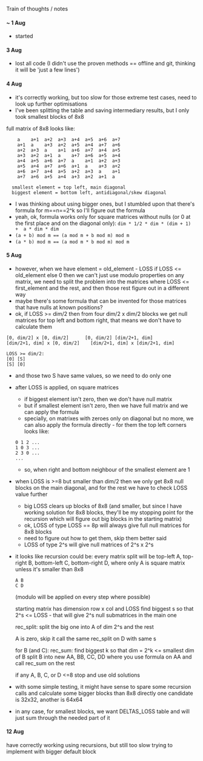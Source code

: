 Train of thoughts / notes

#### ~ 1 Aug
- started

#### 3 Aug
- lost all code (I didn't use the proven methods == offline and git, thinking it will be 'just a few lines')

#### 4 Aug
- it's correctly working, but too slow for those extreme test cases, need to look up further optimisations
- I've been splitting the table and saving intermediary results, but I only took smallest blocks of 8x8

full matrix of 8x8 looks like:
```
    a    a+1  a+2  a+3  a+4  a+5  a+6  a+7
    a+1  a    a+3  a+2  a+5  a+4  a+7  a+6
    a+2  a+3  a    a+1  a+6  a+7  a+4  a+5
    a+3  a+2  a+1  a    a+7  a+6  a+5  a+4
    a+4  a+5  a+6  a+7  a    a+1  a+2  a+3
    a+5  a+4  a+7  a+6  a+1  a    a+3  a+2
    a+6  a+7  a+4  a+5  a+2  a+3  a    a+1
    a+7  a+6  a+5  a+4  a+3  a+2  a+1  a

  smallest element = top left, main diagonal
  biggest element = bottom left, antidiagonal/skew diagonal
```
- I was thinking about using bigger ones, but I stumbled upon that there's formula for m==n==2^k so I'll figure out the formula
- yeah, ok, formula works only for square matrices without nulls (or 0 at the first place and on the diagonal only):  ```dim * 1/2 * dim * (dim + 1)   +  a * dim * dim```
- ```(a + b) mod m == (a mod m + b mod m) mod m```
- ```(a * b) mod m == (a mod m * b mod m) mod m```

#### 5 Aug
- however, when we have element = old_element - LOSS if LOSS <= old_element else 0 then we can't just use modulo properties on any matrix, we need to split the problem into the matrices where LOSS <= first_element and the rest, and then those rest figure out in a different way
- maybe there's some formula that can be invented for those matrices that have nulls at known positions?
- ok, if LOSS >= dim/2 then from four dim/2 x dim/2 blocks we get null matrices for top left and bottom right, that means we don't have to calculate them
```
[0, dim/2] x [0, dim/2]      [0, dim/2] [dim/2+1, dim]
[dim/2+1, dim] x [0, dim/2]    [dim/2+1, dim] x [dim/2+1, dim]

LOSS >= dim/2:
[0] [S]
[S] [0]
```
- and those two S have same values, so we need to do only one
- after LOSS is applied, on square matrices
  - if biggest element isn't zero, then we don't have null matrix
  - but if smallest element isn't zero, then we have full matrix and we can apply the formula
  - specially, on matrixes with zeroes only on diagonal but no more, we can also apply the formula directly - for them the top left corners looks like:
  ```
  0 1 2 ...
  1 0 3 ...
  2 3 0 ...
  ...
  ```
    - so, when right and bottom neighbour of the smallest element are 1
- when LOSS is >=8 but smaller than dim/2 then we only get 8x8 null blocks on  the main diagonal, and for the rest we have to check LOSS value further
  - big LOSS clears up blocks of 8x8 (and smaller, but since I have working solution for 8x8 blocks, they'll be my stopping point for the recursion which will figure out big blocks in the starting matrix)
  - ok, LOSS of type LOSS == 8p will always give full null matrices for 8x8 blocks
  - need to figure out how to get them, skip them better said
  - LOSS of type 2^s will give null matrices of 2^s x 2^s

- it looks like recursion could be:
  every matrix split will be top-left A, top-right B, bottom-left C, bottom-right D, where only A is square matrix unless it's smaller than 8x8
  ```
  A B
  C D
  ```
  (modulo will be applied on every step where possible)

  starting matrix has dimension row x col and LOSS
  find biggest s so that 2^s <= LOSS - that will give 2^s null submatrices in the main one

  rec_split: split the big one into A of dim 2^s and the rest

  A is zero, skip it
  call the same rec_split on D with same s

  for B (and C):
  rec_sum: find biggest k so that dim = 2^k <= smallest dim of B
   split B into new AA, BB, CC, DD where you use formula on AA and call rec_sum on the rest

   if any A, B, C, or D <=8 stop and use old solutions

- with some simple testing, it might have sense to spare some recursion calls and calculate some bigger blocks than 8x8 directly
one candidate is 32x32, another is 64x64
- in any case, for smallest blocks, we want DELTAS_LOSS table and will just sum through the needed part of it

#### 12 Aug
have correctly working using recursions, but still too slow
trying to implement with bigger default block
